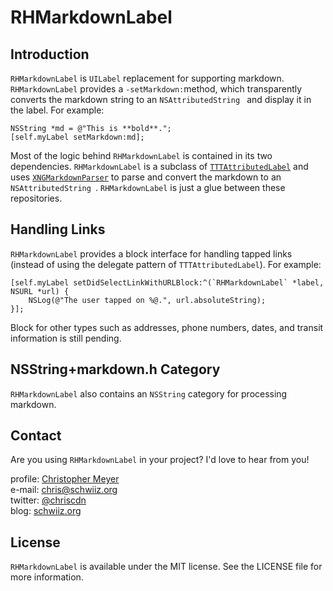 # RHMarkdownLabel

## Introduction

`RHMarkdownLabel` is `UILabel` replacement for supporting markdown.  `RHMarkdownLabel` provides a `-setMarkdown:`method, which transparently converts the markdown string to an `NSAttributedString ` and display it in the label. For example:

	NSString *md = @"This is **bold**.";
	[self.myLabel setMarkdown:md];

Most of the logic behind `RHMarkdownLabel` is contained in its two dependencies.  `RHMarkdownLabel` is a subclass of [`TTTAttributedLabel`](https://github.com/TTTAttributedLabel/TTTAttributedLabel) and uses [`XNGMarkdownParser`](https://github.com/xing/XNGMarkdownParser)
to parse and convert the markdown to an `NSAttributedString `.  `RHMarkdownLabel` is just a glue between these repositories.

## Handling Links

`RHMarkdownLabel` provides a block interface for handling tapped links (instead of using the delegate pattern of `TTTAttributedLabel`).  For example:

	[self.myLabel setDidSelectLinkWithURLBlock:^(`RHMarkdownLabel` *label, NSURL *url) {
		NSLog(@"The user tapped on %@.", url.absoluteString);
	}];
	
Block for other types such as addresses, phone numbers, dates, and transit information is still pending.
	
## NSString+markdown.h Category

`RHMarkdownLabel` also contains an `NSString` category for processing markdown.
	
## Contact

Are you using `RHMarkdownLabel` in your project?  I'd love to hear from you!

profile: [Christopher Meyer](https://github.com/chriscdn)  
e-mail: [chris@schwiiz.org](mailto:chris@schwiiz.org)  
twitter: [@chriscdn](https://twitter.com/chriscdn)  
blog: [schwiiz.org](http://schwiiz.org/)

## License

`RHMarkdownLabel` is available under the MIT license. See the LICENSE file for more information.